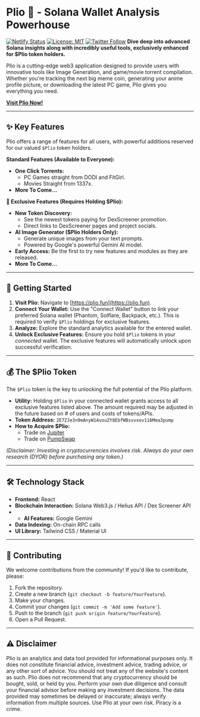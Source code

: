 # Plio 🔎 - Solana Wallet Analysis Powerhouse

[![Netlify Status](https://api.netlify.com/api/v1/badges/1e13aef6-6174-471c-8802-02ab6c6137ae/deploy-status)](https://app.netlify.com/sites/plio-sol/deploys) [![License: MIT](https://img.shields.io/badge/License-MIT-yellow.svg)](https://opensource.org/licenses/MIT) [![Twitter Follow](https://img.shields.io/twitter/follow/PlioSol?style=social)](https://twitter.com/PlioSol)  **Dive deep into advanced Solana insights along with incredibly useful tools, exclusively enhanced for $Plio token holders.**

Plio is a cutting-edge web3 application designed to provide users with innovative tools like Image Generation, and game/movie torrent compilation. Whether you're tracking the next big meme coin, generating your anime profile picture, or downloading the latest PC game, Plio gives you everything you need.

**[Visit Plio Now!]([https://plio-sol.netlify.app])**

---

## ✨ Key Features

Plio offers a range of features for all users, with powerful additions reserved for our valued `$Plio` token holders.

**Standard Features (Available to Everyone):**
* **One Click Torrents:**
    * PC Games straight from DODI and FitGirl.
    * Movies Straight from 1337x.
* **More To Come...**
  
**💎 Exclusive Features (Requires Holding $Plio):**

* **New Token Discovery:**
    * See the newest tokens paying for DexScreener promotion.
    * Direct links to DexScreener pages and project socials.
* **AI Image Generator ($Plio Holders Only):**
    * Generate unique images from your text prompts.
    * Powered by Google's powerful Gemini AI model.
* **Early Access:** Be the first to try new features and modules as they are released.
* **More To Come...**

---

## 🚀 Getting Started

1.  **Visit Plio:** Navigate to [https://plio.fun](https://plio.fun).
2.  **Connect Your Wallet:** Use the "Connect Wallet" button to link your preferred Solana wallet (Phantom, Solflare, Backpack, etc.). This is required to verify `$Plio` holdings for exclusive features.
4.  **Analyze:** Explore the standard analytics available for the entered wallet.
5.  **Unlock Exclusive Features:** Ensure you hold `$Plio` tokens in your *connected* wallet. The exclusive features will automatically unlock upon successful verification.

---

## 💰 The $Plio Token

The `$Plio` token is the key to unlocking the full potential of the Plio platform.

* **Utility:** Holding `$Plio` in your connected wallet grants access to all exclusive features listed above. The amount required may be adjusted in the future based on # of users and costs of tokens/APIs.
* **Token Address:** `2E7ZJe3n9mAnyW1AvouZY8EbfWBssvxov116Mma3pump`
* **How to Acquire $Plio:**
   * Trade on [Jupiter](https://jup.ag/swap/So11111111111111111111111111111111111111112-2E7ZJe3n9mAnyW1AvouZY8EbfWBssvxov116Mma3pump)
   * Trade on [PumpSwap](https://pump.fun/coin/2E7ZJe3n9mAnyW1AvouZY8EbfWBssvxov116Mma3pump) 

*(Disclaimer: Investing in cryptocurrencies involves risk. Always do your own research (DYOR) before purchasing any token.)*

---

## 🛠 Technology Stack

* **Frontend:** React
* **Blockchain Interaction:** Solana Web3.js / Helius API / Dex Screener API
* * **AI Features:** Google Gemini
* **Data Indexing:** On-chain RPC calls 
* **UI Library:** Tailwind CSS / Material UI 

---

## 🤝 Contributing

We welcome contributions from the community! If you'd like to contribute, please:

1.  Fork the repository.
2.  Create a new branch (`git checkout -b feature/YourFeature`).
3.  Make your changes.
4.  Commit your changes (`git commit -m 'Add some feature'`).
5.  Push to the branch (`git push origin feature/YourFeature`).
6.  Open a Pull Request.

---

## ⚠️ Disclaimer

Plio is an analytics and data tool provided for informational purposes only. It does not constitute financial advice, investment advice, trading advice, or any other sort of advice. You should not treat any of the website's content as such. Plio does not recommend that any cryptocurrency should be bought, sold, or held by you. Perform your own due diligence and consult your financial advisor before making any investment decisions. The data provided may sometimes be delayed or inaccurate; always verify information from multiple sources. Use Plio at your own risk. Piracy is a crime.
